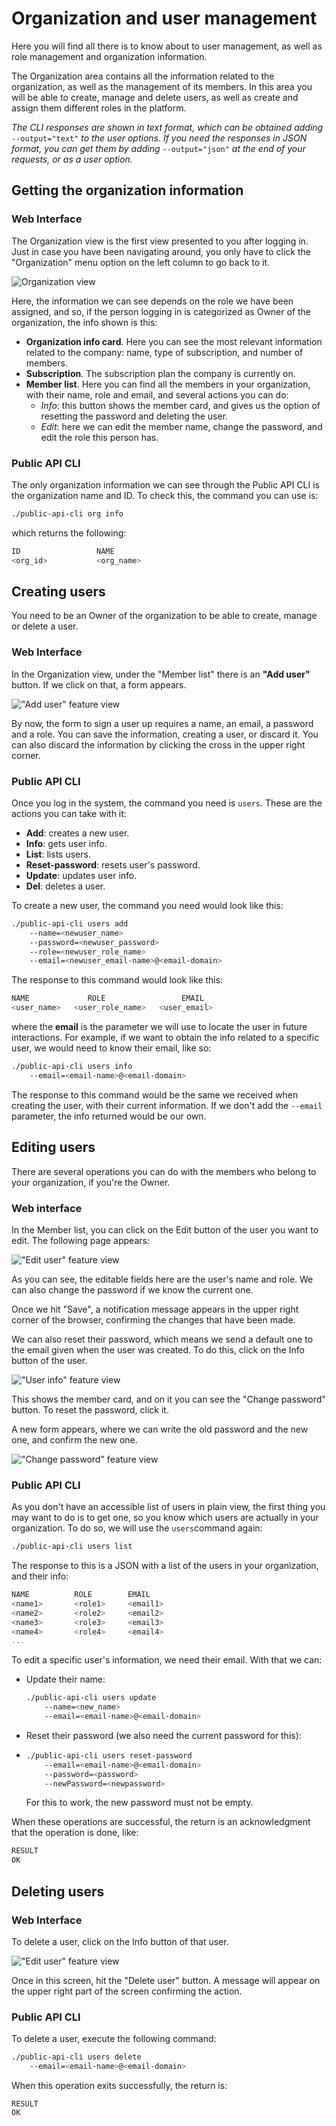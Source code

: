 # Organization and user management

Here you will find all there is to know about to user management, as well as role management and organization information.

The Organization area contains all the information related to the organization, as well as the management of its members. In this area you will be able to create, manage and delete users, as well as create and assign them different roles in the platform.

_The CLI responses are shown in text format, which can be obtained adding_ `--output="text"` _to the user options. If you need the responses in JSON format, you can get them by adding_ `--output="json"` _at the end of your requests, or as a user option._

## Getting the organization information

### Web Interface

The Organization view is the first view presented to you after logging in. Just in case you have been navigating around, you only have to click the "Organization" menu option on the left column to go back to it.

![Organization view](../img/org_ppal.png)

Here, the information we can see depends on the role we have been assigned, and so, if the person logging in is categorized as Owner of the organization, the info shown is this:

* **Organization info card**. Here you can see the most relevant information related to the company: name, type of subscription, and number of members.
* **Subscription**. The subscription plan the company is currently on.
* **Member list**. Here you can find all the members in your organization, with their name, role and email, and several actions you can do:
  * _Info_: this button shows the member card, and gives us the option of resetting the password and deleting the user.
  * _Edit_: here we can edit the member name, change the password, and edit the role this person has.

### Public API CLI

The only organization information we can see through the Public API CLI is the organization name and ID. To check this, the command you can use is:

```bash
./public-api-cli org info
```

which returns the following:

```bash
ID                 NAME
<org_id>           <org_name>
```

## Creating users

You need to be an Owner of the organization to be able to create, manage or delete a user.

### Web Interface

In the Organization view, under the "Member list" there is an **"Add user"** button. If we click on that, a form appears.

![&quot;Add user&quot; feature view](../img/org_add_user.png)

By now, the form to sign a user up requires a name, an email, a password and a role. You can save the information, creating a user, or discard it. You can also discard the information by clicking the cross in the upper right corner.

### Public API CLI

Once you log in the system, the command you need is `users`. These are the actions you can take with it:

* **Add**: creates a new user.
* **Info**: gets user info.
* **List**: lists users.
* **Reset-password**: resets user's password.
* **Update**: updates user info.
* **Del**: deletes a user. 

To create a new user, the command you need would look like this:

```bash
./public-api-cli users add 
    --name=<newuser_name> 
    --password=<newuser_password> 
    --role=<newuser_role_name> 
    --email=<newuser_email-name>@<email-domain>
```

The response to this command would look like this:

```bash
NAME             ROLE                 EMAIL
<user_name>   <user_role_name>   <user_email>
```

where the **email** is the parameter we will use to locate the user in future interactions. For example, if we want to obtain the info related to a specific user, we would need to know their email, like so:

```bash
./public-api-cli users info 
    --email=<email-name>@<email-domain>
```

The response to this command would be the same we received when creating the user, with their current information. If we don't add the `--email` parameter, the info returned would be our own.

## Editing users

There are several operations you can do with the members who belong to your organization, if you're the Owner.

### Web interface

In the Member list, you can click on the Edit button of the user you want to edit. The following page appears:

![&quot;Edit user&quot; feature view](../img/org_edit_user.png)

As you can see, the editable fields here are the user's name and role. We can also change the password if we know the current one.

Once we hit "Save", a notification message appears in the upper right corner of the browser, confirming the changes that have been made.

We can also reset their password, which means we send a default one to the email given when the user was created. To do this, click on the Info button of the user.

![&quot;User info&quot; feature view](../img/org_change_password_prev.png)

This shows the member card, and on it you can see the "Change password" button. To reset the password, click it.

A new form appears, where we can write the old password and the new one, and confirm the new one.

![&quot;Change password&quot; feature view](../img/org_change_password.png)

### Public API CLI

As you don't have an accessible list of users in plain view, the first thing you may want to do is to get one, so you know which users are actually in your organization. To do so, we will use the `users`command again:

```bash
./public-api-cli users list
```

The response to this is a JSON with a list of the users in your organization, and their info:

```javascript
NAME          ROLE        EMAIL
<name1>       <role1>     <email1>
<name2>       <role2>     <email2>
<name3>       <role3>     <email3>
<name4>       <role4>     <email4>
...
```

To edit a specific user's information, we need their email. With that we can:

* Update their name:

  ```bash
  ./public-api-cli users update 
      --name=<new_name> 
      --email=<email-name>@<email-domain>
  ```

* Reset their password \(we also need the current password for this\):
* ```bash
  ./public-api-cli users reset-password 
      --email=<email-name>@<email-domain> 
      --password=<password> 
      --newPassword=<newpassword>
  ```

  For this to work, the new password must not be empty.

When these operations are successful, the return is an acknowledgment that the operation is done, like:

```bash
RESULT
OK
```

## Deleting users

### Web Interface

To delete a user, click on the Info button of that user.

![&quot;Edit user&quot; feature view](../img/org_delete_user.png)

Once in this screen, hit the "Delete user" button. A message will appear on the upper right part of the screen confirming the action.

### Public API CLI

To delete a user, execute the following command:

```bash
./public-api-cli users delete 
    --email=<email-name>@<email-domain>
```

When this operation exits successfully, the return is:

```text
RESULT
OK
```

